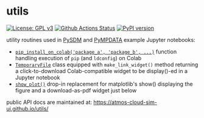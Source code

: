 # utils

[![License: GPL v3](https://img.shields.io/badge/License-GPL%20v3-blue.svg)](https://www.gnu.org/licenses/gpl-3.0.html)
[![Github Actions Status](https://github.com/atmos-cloud-sim-uj/utils/workflows/Pylint/badge.svg?branch=main)](https://github.com/atmos-cloud-sim-uj/utils/actions)
[![PyPI version](https://badge.fury.io/py/atmos-cloud-sim-uj-utils.svg)](https://pypi.org/project/atmos-cloud-sim-uj-utils)

utility routines used in [PySDM](https://github.com/atmos-cloud-sim-uj/PySDM) and [PyMPDATA](https://github.com/atmos-cloud-sim-uj/PyMPDATA) example Jupyter notebooks:
- [``pip_install_on_colab('package_a', 'package_b', ...)``](https://atmos-cloud-sim-uj.github.io/utils/pip_install_on_colab.html) function handling execution of ``pip`` (and ``ldconfig``) on Colab 
- [``TemporaryFile``](https://atmos-cloud-sim-uj.github.io/utils/temporary_file.html) class equipped with ``make_link_widget()`` method returning a click-to-download Colab-compatible widget to be display()-ed in a Jupyter notebook
- [``show_plot()``](https://atmos-cloud-sim-uj.github.io/utils/show_plot.html) drop-in replacement for matplotlib's show() displaying the figure and a download-as-pdf widget just below

public API docs are maintained at: https://atmos-cloud-sim-uj.github.io/utils/

